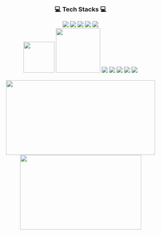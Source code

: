 <div align=center>
    <h3>💻 Tech Stacks 💻</h3>
    <div>
        <img src="https://img.shields.io/badge/SpringBoot-6DB33F?style=for-the-badge&logo=SpringBoot&logoColor=white">
        <img src="https://img.shields.io/badge/SpringSecurity-6DB33F?style=for-the-badge&logo=SpringSecurity&logoColor=white">
        <img src="https://img.shields.io/badge/Redis-DC382D?style=for-the-badge&logo=Redis&logoColor=white">
        <img src="https://img.shields.io/badge/MySql-4479A1?style=for-the-badge&logo=MySql&logoColor=white">
        <img src="https://img.shields.io/badge/Oracle-F80000?style=for-the-badge&logo=Oracle&logoColor=white">
    </br>
        <img width="83cm" src="https://img.shields.io/badge/React-61DAFB?style=flat-square&logo=React&logoColor=white"/>
        <img width="119cm" src="https://img.shields.io/badge/JavaScript-F7DF1E?style=flat-square&logo=JavaScript&logoColor=white"/>
        <img src="https://img.shields.io/badge/TypeScript-3178C6?style=for-the-badge&logo=TypeScript&logoColor=white">
        <img src="https://img.shields.io/badge/HTML5-E34F26?style=for-the-badge&logo=HTML5&logoColor=white">
        <img src="https://img.shields.io/badge/CSS3-1572B6?style=for-the-badge&logo=CSS3&logoColor=white">
        <img src="https://img.shields.io/badge/Redux-764ABC?style=for-the-badge&logo=Redux&logoColor=white">
        <img src="https://img.shields.io/badge/StyledComponents-DB7093?style=for-the-badge&logo=StyledComponents&logoColor=white">
    </div><br/>
    <a href="https://github.com/anuraghazra/github-readme-stats">
        <img width=400 height=200 align="center" src="https://github-readme-stats.vercel.app/api?username=hobakk&show_icons=true&theme=radical" />
    </a>
    <a href="https://github.com/anuraghazra/convoychat">
        <img width=325 height=200 align="center" src="https://github-readme-stats.vercel.app/api/top-langs?username=hobakk&show_icons=true&theme=radical&layout=compact&langs_count=8&card_width=320" />
</a>
</div>

